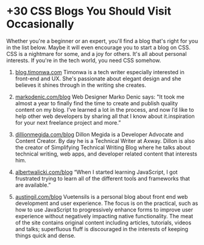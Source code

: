 # +30 CSS Blogs You Should Visit Occasionally
Whether you're a beginner or an expert, you'll find a blog that's right for you in the list below. Maybe it will even encourage you to start a blog on CSS.
CSS is a nightmare for some, and a joy for others. It's all about personal interests. If you're in the tech world, you need CSS somehow.

1) [blog.timonwa.com](https://blog.timonwa.com)
Timonwa is a tech writer especially interested in front-end and UX. She's passionate about elegant design and she believes it shines through in the writing she creates. 

2) [markodenic.com/blog](https://markodenic.com/blog/)
Web Designer Marko Denic says: "It took me almost a year to finally find the time to create and publish quality content on my blog. I’ve learned a lot in the process, and now I’d like to help other web developers by sharing all that I know about it.inspiration for your next freelance project and more.”

3) [dillionmegida.com/blog](https://dillionmegida.com/blog)
Dillon Megida is a Developer Advocate and Content Creator. By day he is a Technical Writer at Axway. Dillon is also the creator of Simplifying Technical Writing Blog where he talks about technical writing, web apps, and developer related content that interests him.

4) [albertwalicki.com/blog](https://albertwalicki.com/blog)
“When I started learning JavaScript, I got frustrated trying to learn all of the different tools and frameworks that are available.”

5) [austingil.com/blog](https://austingil.com/blog)
Vuetensils is a personal blog about front end web development and user experience. The focus is on the practical, such as how to use JavaScript to progressively enhance forms to improve user experience without negatively impacting native functionality. The meat of the site contains original content including articles, tutorials, videos and talks; superfluous fluff is discouraged in the interests of keeping things quick and dense.
